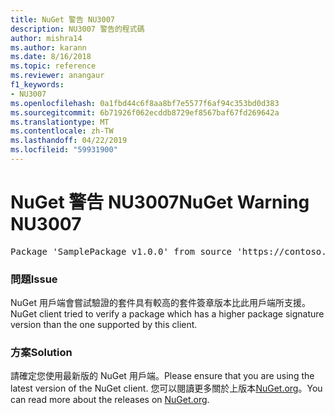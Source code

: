 ```yaml
---
title: NuGet 警告 NU3007
description: NU3007 警告的程式碼
author: mishra14
ms.author: karann
ms.date: 8/16/2018
ms.topic: reference
ms.reviewer: anangaur
f1_keywords:
- NU3007
ms.openlocfilehash: 0a1fbd44c6f8aa8bf7e5577f6af94c353bd0d383
ms.sourcegitcommit: 6b71926f062ecddb8729ef8567baf67fd269642a
ms.translationtype: MT
ms.contentlocale: zh-TW
ms.lasthandoff: 04/22/2019
ms.locfileid: "59931900"
---
```

# <a name="nuget-warning-nu3007"></a><span data-ttu-id="5c506-103">NuGet 警告 NU3007</span><span class="sxs-lookup"><span data-stu-id="5c506-103">NuGet Warning NU3007</span></span>

<pre>Package 'SamplePackage v1.0.0' from source 'https://contoso.com/index.json': The package signature format version is not supported. Updating your client may solve this problem.</pre>

### <a name="issue"></a><span data-ttu-id="5c506-104">問題</span><span class="sxs-lookup"><span data-stu-id="5c506-104">Issue</span></span>

<span data-ttu-id="5c506-105">NuGet 用戶端會嘗試驗證的套件具有較高的套件簽章版本比此用戶端所支援。</span><span class="sxs-lookup"><span data-stu-id="5c506-105">NuGet client tried to verify a package which has a higher package signature version than the one supported by this client.</span></span>


### <a name="solution"></a><span data-ttu-id="5c506-106">方案</span><span class="sxs-lookup"><span data-stu-id="5c506-106">Solution</span></span>

<span data-ttu-id="5c506-107">請確定您使用最新版的 NuGet 用戶端。</span><span class="sxs-lookup"><span data-stu-id="5c506-107">Please ensure that you are using the latest version of the NuGet client.</span></span> <span data-ttu-id="5c506-108">您可以閱讀更多關於上版本[NuGet.org](https://www.nuget.org/downloads)。</span><span class="sxs-lookup"><span data-stu-id="5c506-108">You can read more about the releases on [NuGet.org](https://www.nuget.org/downloads).</span></span>


